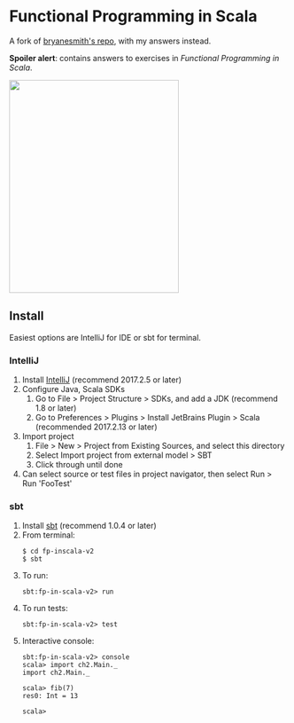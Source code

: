 # Functional Programming in Scala

A fork of [bryanesmith's repo](https://github.com/bryanesmith/fp-in-scala-v2), with my answers instead.

**Spoiler alert**: contains answers to exercises in *Functional Programming in Scala*.

<img src="images/fp-in-scala-cover.jpg" height="384" width="306">

## Install

Easiest options are IntelliJ for IDE or sbt for terminal.

### IntelliJ
1. Install [IntelliJ](https://www.jetbrains.com/idea/download) (recommend 2017.2.5 or later)
2. Configure Java, Scala SDKs
    1. Go to File > Project Structure > SDKs, and add a JDK (recommend 1.8 or later)
    2. Go to Preferences > Plugins > Install JetBrains Plugin > Scala (recommended 2017.2.13 or later)
3. Import project
    1. File > New > Project from Existing Sources, and select this directory
    2. Select Import project from external model > SBT
    3. Click through until done
4. Can select source or test files in project navigator, then select Run > Run 'FooTest'

### sbt

1. Install [sbt](http://www.scala-sbt.org/download.html) (recommend 1.0.4 or later)
2. From terminal:
    ```
    $ cd fp-inscala-v2
    $ sbt
    ```
3. To run:
    ```
    sbt:fp-in-scala-v2> run
    ```
4. To run tests:
    ```
    sbt:fp-in-scala-v2> test
    ```
5. Interactive console:
    ```
    sbt:fp-in-scala-v2> console
    scala> import ch2.Main._
    import ch2.Main._

    scala> fib(7)
    res0: Int = 13

    scala>
    ```